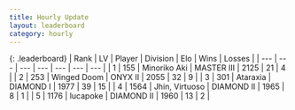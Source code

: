 ```yaml
---
title: Hourly Update
layout: leaderboard
category: hourly
---
```


{: .leaderboard}
| Rank | LV | Player | Division | Elo | Wins | Losses |
| --- | --- | --- | --- | --- | --- | --- |
| <span data-change="0">1</span> | 155 | <span title="ID: 456466">Minoriko Aki</span> | MASTER III | <span data-change="9">2125</span> | <span data-change="1">21</span> | <span data-change="0">4</span> |
| <span data-change="0">2</span> | 253 | <span title="ID: 744396">Winged Doom</span> | ONYX II | <span data-change="0">2055</span> | <span data-change="0">32</span> | <span data-change="0">9</span> |
| <span data-change="0">3</span> | 301 | <span title="ID: 745153">Ataraxia</span> | DIAMOND I | <span data-change="0">1977</span> | <span data-change="0">39</span> | <span data-change="0">15</span> |
| <span data-change="0">4</span> | 1564 | <span title="ID: 451068">Jhin, Virtuoso</span> | DIAMOND II | <span data-change="0">1965</span> | <span data-change="0">8</span> | <span data-change="0">1</span> |
| <span data-change="0">5</span> | 1176 | <span title="ID: 41925">lucapoke</span> | DIAMOND II | <span data-change="0">1960</span> | <span data-change="0">13</span> | <span data-change="0">2</span> |
